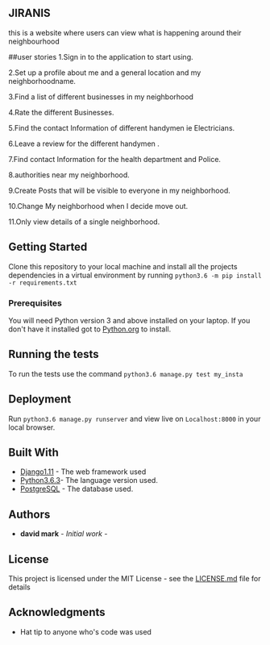 ## JIRANIS
this is a website where users can view what is happening around their neighbourhood

##user stories
1.Sign in to the application to start using.

2.Set up a profile about me and a general location and my neighborhoodname.

3.Find a list of different businesses in my neighborhood

4.Rate the different Businesses.

5.Find the contact Information of different handymen ie Electricians.

6.Leave a review for the different handymen .

7.Find contact Information for the health department and Police.

8.authorities near my neighborhood.

9.Create Posts that will be visible to everyone in my neighborhood.

10.Change My neighborhood when I decide move out.

11.Only view details of a single neighborhood.

## Getting Started

Clone this repository to your local machine and install all the projects dependencies in a virtual environment by running ``python3.6 -m pip install -r requirements.txt``

### Prerequisites

You will need Python version 3 and above installed on your laptop.
If you don't have it installed got to [Python.org](https://www.python.org/downloads/) to install.

## Running the tests

To run the tests use the command ``python3.6 manage.py test my_insta``

## Deployment

Run ``python3.6 manage.py runserver`` and view live on ``Localhost:8000`` in your local browser.

## Built With

* [Django1.11](https://docs.djangoproject.com/en/1.11/) - The web framework used
* [Python3.6.3](https://www.python.org/downloads/)- The language version used.
* [PostgreSQL](https://www.postgresql.org/) - The database used.

## Authors

* **david mark** - *Initial work* -

## License

This project is licensed under the MIT License - see the [LICENSE.md](LICENSE.md) file for details

## Acknowledgments

* Hat tip to anyone who's code was used
